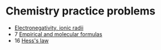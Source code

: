 # Chemistry practice problems

- [Electronegativity, ionic radii](electronegativity-ionic-radii)
- 7 [Empirical and molecular formulas](empirical-and-molecular-formulas)
- 16 [Hess's law](hess-law)